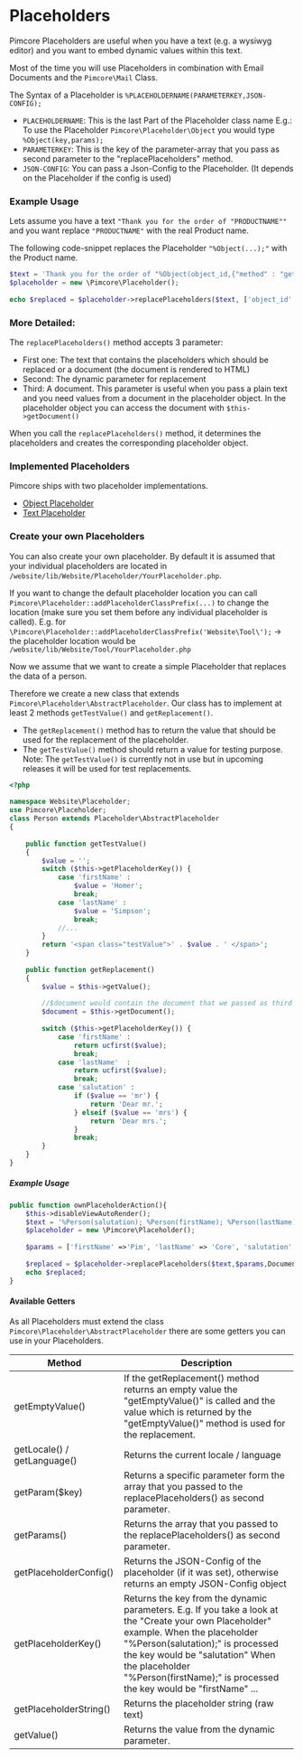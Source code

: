 # Placeholders

Pimcore Placeholders are useful when you have a text (e.g. a wysiwyg editor) and you want to embed 
dynamic values within this text.

Most of the time you will use Placeholders in combination with Email Documents and the `Pimcore\Mail`
Class.

The Syntax of a Placeholder is `%PLACEHOLDERNAME(PARAMETERKEY,JSON-CONFIG);`

* `PLACEHOLDERNAME`: This is the last Part of the Placeholder class name 
E.g.: To use the Placeholder `Pimcore\Placeholder\Object` you would type `%Object(key,params);`
* `PARAMETERKEY`: This is the key of the parameter-array that you pass as second parameter to the 
"replacePlaceholders" method.
* `JSON-CONFIG`: You can pass a Json-Config to the Placeholder. (It depends on the Placeholder if the 
config is used)


### Example Usage
Lets assume you have a text `"Thank you for the order of "PRODUCTNAME""` and you want replace 
`"PRODUCTNAME"` with the real Product name.

The following code-snippet replaces the Placeholder `"%Object(...);"` with the Product name.

```php
$text = 'Thank you for the order of "%Object(object_id,{"method" : "getName"});"';
$placeholder = new \Pimcore\Placeholder();
 
echo $replaced = $placeholder->replacePlaceholders($text, ['object_id' => 73613, 'locale' => 'de_DE']);
```

### More Detailed:
The `replacePlaceholders()` method accepts 3 parameter:
* First one: The text that contains the placeholders which should be replaced or a document 
(the document is rendered to HTML)
* Second: The dynamic parameter for replacement
* Third: A document. This parameter is useful when you pass a plain text and you need values from a 
document in the placeholder object. In the placeholder object you can access the document with 
`$this->getDocument()`

When you call the `replacePlaceholders()` method, it determines the placeholders and creates the 
corresponding placeholder object.


### Implemented Placeholders
Pimcore ships with two placeholder implementations. 
* [Object Placeholder](./01_Object_Placeholder.md)
* [Text Placeholder](./02_Text_Placeholder.md)


### Create your own Placeholders

You can also create your own placeholder. By default it is assumed that your individual placeholders 
are located in `/website/lib/Website/Placeholder/YourPlaceholder.php`.

If you want to change the default placeholder location you can call 
`Pimcore\Placeholder::addPlaceholderClassPrefix(...)` to change the location (make sure you set them 
before any individual placeholder is called).
E.g. for `\Pimcore\Placeholder::addPlaceholderClassPrefix('Website\Tool\');` -> the placeholder location 
would be `/website/lib/Website/Tool/YourPlaceholder.php`

Now we assume that we want to create a simple Placeholder that replaces the data of a person.

Therefore we create a new class that extends `Pimcore\Placeholder\AbstractPlaceholder`. Our class has 
to implement at least 2 methods `getTestValue()` and `getReplacement()`.

* The `getReplacement()` method has to return the value that should be used for the replacement of 
the placeholder.
* The `getTestValue()` method should return a value for testing purpose. 
Note: The `getTestValue()` is currently not in use but in upcoming releases it will be used for test 
replacements.

```php
<?php
  
namespace Website\Placeholder;
use Pimcore\Placeholder;
class Person extends Placeholder\AbstractPlaceholder
{
 
    public function getTestValue()
    {
        $value = '';
        switch ($this->getPlaceholderKey()) {
            case 'firstName' :
                $value = 'Homer';
                break;
            case 'lastName' :
                $value = 'Simpson';
                break;
            //...
        }
        return '<span class="testValue">' . $value . ' </span>';
    }
 
    public function getReplacement()
    {
        $value = $this->getValue();
 
        //$document would contain the document that we passed as third parameter to the replacePlaceholders() method
        $document = $this->getDocument();
 
        switch ($this->getPlaceholderKey()) {
            case 'firstName' :
                return ucfirst($value);
                break;
            case 'lastName'  :
                return ucfirst($value);
                break;
            case 'salutation' :
                if ($value == 'mr') {
                    return 'Dear mr.';
                } elseif ($value == 'mrs') {
                    return 'Dear mrs.';
                }
                break;
        }
    }
}
```

##### Example Usage

```php
public function ownPlaceholderAction(){
    $this->disableViewAutoRender();
    $text = '%Person(salutation); %Person(firstName); %Person(lastName); thank you for your order.';
    $placeholder = new \Pimcore\Placeholder();
 
    $params = ['firstName' =>'Pim', 'lastName' => 'Core', 'salutation' => 'mr'];
 
    $replaced = $placeholder->replacePlaceholders($text,$params,Document::getById(1));
    echo $replaced;
}
```

#### Available Getters
As all Placeholders must extend the class `Pimcore\Placeholder\AbstractPlaceholder` there are some getters you can use in 
your Placeholders.

| Method | Description |
| ------ | ----------- |
| getEmptyValue() | If the getReplacement() method returns an empty value the "getEmptyValue()" is called and the value which is returned by the "getEmptyValue()" method is used for the replacement. |
| getLocale() / getLanguage() | Returns the current locale / language |
| getParam($key) | Returns a specific parameter form the array that you passed to the replacePlaceholders() as second parameter. |
| getParams() | Returns the array that you passed to the replacePlaceholders() as second parameter. |
| getPlaceholderConfig() | Returns the JSON-Config of the placeholder (if it was set), otherwise returns an empty JSON-Config object |
| getPlaceholderKey() | Returns the key from the dynamic parameters. E.g. If you take a look at the "Create your own Placeholder" example. When the placeholder "%Person(salutation);" is processed the key would be "salutation" When the placeholder "%Person(firstName);" is processed the key would be "firstName" ... |
| getPlaceholderString() | Returns the placeholder string (raw text) |
| getValue() | Returns the value from the dynamic parameter. |
